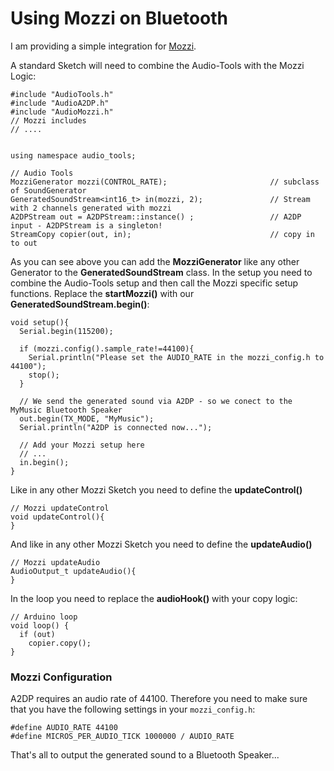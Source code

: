 # Using Mozzi on Bluetooth

I am providing a simple integration for [Mozzi](https://sensorium.github.io/Mozzi/).  

A standard Sketch will need to combine the Audio-Tools with the Mozzi Logic:

```
#include "AudioTools.h"
#include "AudioA2DP.h"
#include "AudioMozzi.h"
// Mozzi includes
// ....


using namespace audio_tools;  

// Audio Tools
MozziGenerator mozzi(CONTROL_RATE);                       // subclass of SoundGenerator 
GeneratedSoundStream<int16_t> in(mozzi, 2);               // Stream with 2 channels generated with mozzi
A2DPStream out = A2DPStream::instance() ;                 // A2DP input - A2DPStream is a singleton!
StreamCopy copier(out, in);                               // copy in to out 

```

As you can see above you can add the __MozziGenerator__ like any other Generator to the __GeneratedSoundStream__ class.
In the setup you need to combine the Audio-Tools setup and then call the Mozzi specific setup functions. Replace the __startMozzi()__ with our __GeneratedSoundStream.begin()__:

```
void setup(){
  Serial.begin(115200);

  if (mozzi.config().sample_rate!=44100){
    Serial.println("Please set the AUDIO_RATE in the mozzi_config.h to 44100");
    stop();
  }

  // We send the generated sound via A2DP - so we conect to the MyMusic Bluetooth Speaker
  out.begin(TX_MODE, "MyMusic");
  Serial.println("A2DP is connected now...");

  // Add your Mozzi setup here
  // ...
  in.begin();
}
```

Like in any other Mozzi Sketch you need to define the __updateControl()__

```
// Mozzi updateControl
void updateControl(){
}
```

And like in any other Mozzi Sketch you need to define the __updateAudio()__

```
// Mozzi updateAudio
AudioOutput_t updateAudio(){
}
```

In the loop you need to replace the __audioHook()__ with your copy logic:

```
// Arduino loop  
void loop() {
  if (out)
    copier.copy();
}
```


### Mozzi Configuration 

A2DP requires an audio rate of 44100. Therefore you need to make sure that you have the following settings in your ```mozzi_config.h```:

```
#define AUDIO_RATE 44100
#define MICROS_PER_AUDIO_TICK 1000000 / AUDIO_RATE 
```


That's all to output the generated sound to a Bluetooth Speaker...
